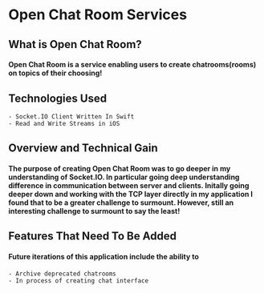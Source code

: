 #  Open Chat Room Services

## **What is Open Chat Room?**
#### Open Chat Room is a service enabling users to create chatrooms(rooms) on topics of their choosing!

## **Technologies Used**
    - Socket.IO Client Written In Swift
    - Read and Write Streams in iOS

##  **Overview and Technical Gain**

####  The purpose of creating Open Chat Room was to go deeper in my understanding of Socket.IO. In particular going deep understanding difference in communication between server and clients. Initally going deeper down and working with the TCP layer directly in my application I found that to be a greater challenge to surmount. However, still an interesting challenge to surmount to say the least!


## **Features That Need To Be Added**

#### Future iterations of this application include the ability to

    - Archive deprecated chatrooms
    - In process of creating chat interface
